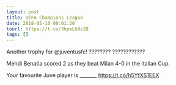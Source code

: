 ```yaml
---
layout: post
title: UEFA Champions League
date: 2018-05-10 00:01:20
tourl: https://t.co/3hpwL69z2B
tags: []
---
```

Another trophy for @juventusfc! ????????  ????????????

Mehdi Benatia scored 2 as they beat Milan 4-0 in the Italian Cup.

Your favourite Juve player is _______ https://t.co/h5YfXS1EEX